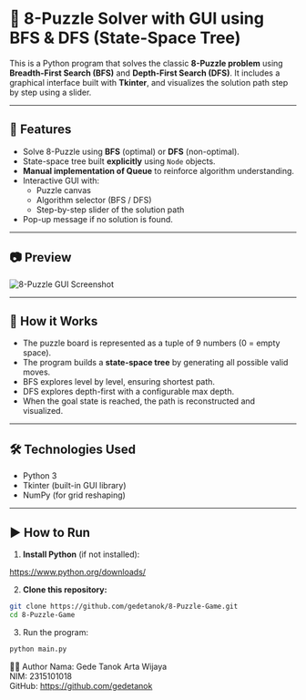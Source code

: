 # 🧩 8-Puzzle Solver with GUI using BFS & DFS (State-Space Tree)

This is a Python program that solves the classic **8-Puzzle problem** using **Breadth-First Search (BFS)** and **Depth-First Search (DFS)**. It includes a graphical interface built with **Tkinter**, and visualizes the solution path step by step using a slider.

---

## 📌 Features

- Solve 8-Puzzle using **BFS** (optimal) or **DFS** (non-optimal).
- State-space tree built **explicitly** using `Node` objects.
- **Manual implementation of Queue** to reinforce algorithm understanding.
- Interactive GUI with:
  - Puzzle canvas
  - Algorithm selector (BFS / DFS)
  - Step-by-step slider of the solution path
- Pop-up message if no solution is found.

---

## 📷 Preview

![8-Puzzle GUI Screenshot](https://via.placeholder.com/600x300?text=8-Puzzle+GUI+Screenshot)

---

## 🧠 How it Works

- The puzzle board is represented as a tuple of 9 numbers (0 = empty space).
- The program builds a **state-space tree** by generating all possible valid moves.
- BFS explores level by level, ensuring shortest path.
- DFS explores depth-first with a configurable max depth.
- When the goal state is reached, the path is reconstructed and visualized.

---

## 🛠 Technologies Used

- Python 3
- Tkinter (built-in GUI library)
- NumPy (for grid reshaping)

---

## ▶️ How to Run

1. **Install Python** (if not installed):

https://www.python.org/downloads/

2. **Clone this repository:**
```bash
git clone https://github.com/gedetanok/8-Puzzle-Game.git
cd 8-Puzzle-Game
```

3. Run the program:

```bash
python main.py
```

🧑‍💻 Author
Nama: Gede Tanok Arta Wijaya  
NIM: 2315101018  
GitHub: https://github.com/gedetanok

